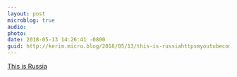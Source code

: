 ```yaml
---
layout: post
microblog: true
audio: 
photo: 
date: 2018-05-13 14:26:41 -0800
guid: http://kerim.micro.blog/2018/05/13/this-is-russiahttpsmyoutubecomwatchvknrhbbecym.html
---
```

[This is Russia](https://m.youtube.com/watch?v=kNr1HBBeCYM)
